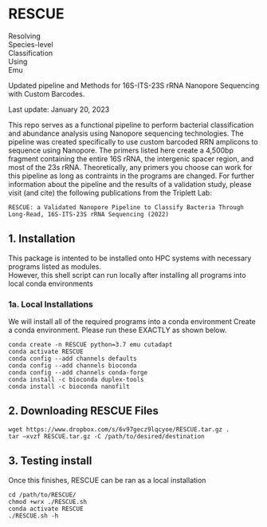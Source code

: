 # **RESCUE**
Resolving \
Species-level \
Classification \
Using \
Emu

Updated pipeline and Methods for 16S-ITS-23S rRNA Nanopore Sequencing with Custom Barcodes.

Last update: January 20, 2023

This repo serves as a functional pipeline to perform bacterial classification and abundance analysis using Nanopore sequencing technologies. The pipeline was created specifically to use custom barcoded RRN amplicons to sequence using Nanopore. The primers listed here create a 4,500bp fragment containing the entire 16S rRNA, the intergenic spacer region, and most of the 23s rRNA. Theoretically, any primers you choose can work for this pipeline as long as contraints in the programs are changed. For further information about the pipeline and the results of a validation study, please visit (and cite) the following publications from the Triplett Lab:

```
RESCUE: a Validated Nanopore Pipeline to Classify Bacteria Through Long-Read, 16S-ITS-23S rRNA Sequencing (2022)
```

## **1. Installation**
This package is intented to be installed onto HPC systems with necessary programs listed as modules. \
However, this shell script can run locally after installing all programs into local conda environments

### **1a. Local Installations** 
We will install all of the required programs into a conda environment
Create a conda environment. Please run these EXACTLY as shown below.
```
conda create -n RESCUE python=3.7 emu cutadapt
conda activate RESCUE
conda config --add channels defaults
conda config --add channels bioconda
conda config --add channels conda-forge
conda install -c bioconda duplex-tools
conda install -c bioconda nanofilt
```
## **2. Downloading RESCUE Files**
```
wget https://www.dropbox.com/s/6v97gecz9lqcyoe/RESCUE.tar.gz .
tar –xvzf RESCUE.tar.gz -C /path/to/desired/destination
```

## **3. Testing install**
Once this finishes, RESCUE can be ran as a local installation

```
cd /path/to/RESCUE/
chmod +wrx ./RESCUE.sh
conda activate RESCUE
./RESCUE.sh -h
```

